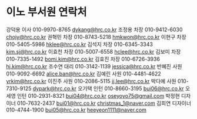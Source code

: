 # 이노 부서원 연락처


강덕용 이사	010-9970-8765	dykang@hrc.co.kr
조정용 차장	010-9412-6030	chojy@hrc.co.kr
권혁민 차장	010-8743-5218	hmkwon@hrc.co.kr
이현구 차장	010-5405-5986	hklee@hrc.co.kr
김석지 차장	010-6345-3343	kim.sj@hrc.co.kr
이효천 차장	010-5007-6558	hclee@hrc.co.kr
김보미 차장	010-7335-1492	bomi.kim@hrc.co.kr
김효진 차장	010-6726-3936	hj.kim@hrc.co.kr
조수연 대리	010-3142-1139	jessica@hrc.co.kr
반혜진 사원	010-9092-6692	alice.ban@hrc.co.kr
김예린 사원	010-4481-4622	yrkim@hrc.co.kr
이진주 사원	010-2086-5115	jj.lee@hrc.co.kr
박다예 사원	010-7310-9125	dypark@hrc.co.kr
오기택 인턴	010-8660-3195	bui06@hrc.co.kr
오세영 인턴	010-2931-8321	bui04@hrc.co.kr
oseyoyo75@gmail.com
박정현 디자이너	010-7632-2437	bui01@hrc.co.kr
christmas_1@naver.com
김희연 디자이너	010-4744-1900	bui05@hrc.co.kr
heeyeon1111@naver.com
